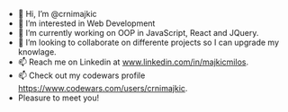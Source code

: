 - 👋 Hi, I’m @crnimajkic
- 👀 I’m interested in Web Development
- 🌱 I’m currently working on OOP in JavaScript, React and JQuery.
- 💞️ I’m looking to collaborate on differente projects so I can upgrade my knowlage.
- 📫 Reach me on Linkedin at www.linkedin.com/in/majkicmilos.
- 📫 Check out my codewars profile https://www.codewars.com/users/crnimajkic.
- Pleasure to meet you!
<!---
crnimajkic/crnimajkic is a ✨ special ✨ repository because its `README.md` (this file) appears on your GitHub profile.
You can click the Preview link to take a look at your changes.
--->

